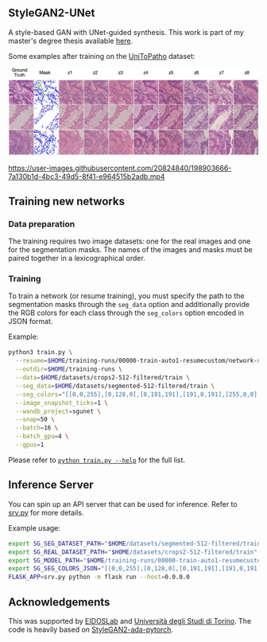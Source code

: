 ## StyleGAN2-UNet
A style-based GAN with UNet-guided synthesis. This work is part of my master's degree thesis available [here](https://desislav.dev/msc-thesis-compressed.pdf). 

Some examples after training on the [UniToPatho](https://github.com/EIDOSLAB/UNITOPATHO) dataset:

![multi-style-generation](./docs/multi-style-generation.jpg)

https://user-images.githubusercontent.com/20824840/198903666-7a130b1d-4bc3-49d5-8f41-e964515b2adb.mp4

## Training new networks
### Data preparation
The training requires two image datasets: one for the real images and one for the segmentation masks. The names of the images and masks must be paired together in a lexicographical order.

### Training
To train a network (or resume training), you must specify the path to the segmentation masks through the `seg_data` option and additionally provide the RGB colors for each class through the `seg_colors` option encoded in JSON format.

Example:
```bash
python3 train.py \
  --resume=$HOME/training-runs/00000-train-auto1-resumecustom/network-snapshot-001000.pkl \
  --outdir=$HOME/training-runs \
  --data=$HOME/datasets/crops2-512-filtered/train \
  --seg_data=$HOME/datasets/segmented-512-filtered/train \
  --seg_colors="[[0,0,255],[0,128,0],[0,191,191],[191,0,191],[255,0,0],[255,255,255]]" \
  --image_snapshot_ticks=1 \
  --wandb_project=sgunet \
  --snap=50 \
  --batch=16 \
  --batch_gpu=4 \
  --gpus=1
```

Please refer to [`python train.py --help`](./docs/train-help.txt) for the full list.

## Inference Server
You can spin up an API server that can be used for inference. Refer to [srv.py](./srv.py) for more details.

Example usage:
```bash
export SG_SEG_DATASET_PATH="$HOME/datasets/segmented-512-filtered/train"
export SG_REAL_DATASET_PATH="$HOME/datasets/crops2-512-filtered/train"
export SG_MODEL_PATH="$HOME/training-runs/00000-train-auto1-resumecustom/network-snapshot-001000.pkl"
export SG_SEG_COLORS_JSON="[[0,0,255],[0,128,0],[0,191,191],[191,0,191],[255,0,0],[255,255,255]]"
FLASK_APP=srv.py python -m flask run --host=0.0.0.0
```

## Acknowledgements
This was supported by [EIDOSLab](https://github.com/EIDOSlab) and [Università degli Studi di Torino](https://www.unito.it/). The code is heavily based on [StyleGAN2-ada-pytorch](https://github.com/NVlabs/stylegan2-ada-pytorch).
